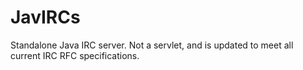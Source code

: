 # JavIRCs
Standalone Java IRC server. Not a servlet, and is updated to meet all current IRC RFC specifications.
